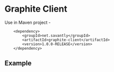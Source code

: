 # Graphite Client


Use in Maven project -

```
	<dependency>
		<groupId>net.savantly</groupId>
		<artifactId>graphite-client</artifactId>
		<version>1.0.0-RELEASE</version>
	</dependency>
```


## Example 

